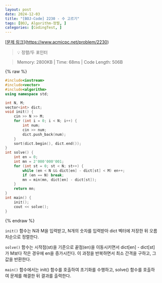 ```yaml
---
layout: post
date: 2024-12-03
title: "[BOJ-Code] 2230 - 수 고르기"
tags: [BOJ, Algorithm-정렬, ]
categories: [CodingTest, ]
---
```


[[문제 링크](https://www.acmicpc.net/problem/2230)](https://www.acmicpc.net/problem/2230)


> 💡 정렬/두 포인터


> Memory: 2800KB | Time: 68ms | Code Length: 506B



{% raw %}
```c++
#include<iostream>
#include<vector>
#include<algorithm>
using namespace std;

int N, M;
vector<int> dict;
void init() {
	cin >> N >> M;
	for (int i = 0; i < N; i++) {
		int num;
		cin >> num;
		dict.push_back(num);
	}
	sort(dict.begin(), dict.end());
}
int solve() {
	int en = 0;
	int mn = 2'000'000'001;
	for (int st = 0; st < N; st++) {
		while (en < N && dict[en] - dict[st] < M) en++;
		if (en == N) break;
		mn = min(mn, dict[en] - dict[st]);
	}
	return mn;
}
int main() {
	init();
	cout << solve();
}
```
{% endraw %}



`init()` 함수는 N과 M을 입력받고, N개의 숫자를 입력받아 dict 벡터에 저장한 뒤 오름차순으로 정렬한다.

`solve()` 함수는 시작점(st)을 기준으로 끝점(en)을 이동시키면서 dict[en] - dict[st]가 M보다 작은 경우에 en을 증가시킨다. 이 과정을 반복하면서 최소 간격을 구하고, 그 값을 반환한다.

`main()` 함수에서는 init() 함수를 호출하여 초기화를 수행하고, solve() 함수를 호출하여 문제를 해결한 뒤 결과를 출력한다.

